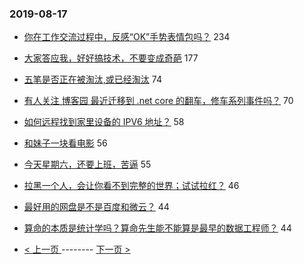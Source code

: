 ### 2019-08-17 
- [你在工作交流过程中，反感“OK”手势表情包吗？](https://www.v2ex.com/t/592599) 234
- [大家答应我，好好搞技术，不要变成奇葩](https://www.v2ex.com/t/592632) 177
- [五笔是否正在被淘汰,或已经淘汰](https://www.v2ex.com/t/592657) 74
- [有人关注 博客园 最近迁移到 .net core 的翻车，修车系列事件吗？](https://www.v2ex.com/t/592681) 70
- [如何远程找到家里设备的 IPV6 地址？](https://www.v2ex.com/t/592571) 58
- [和妹子一块看电影](https://www.v2ex.com/t/592719) 56
- [今天星期六，还要上班，苦逼](https://www.v2ex.com/t/592626) 55
- [拉黑一个人，会让你看不到完整的世界；试试拉红？](https://www.v2ex.com/t/592670) 46
- [最好用的网盘是不是百度和微云？](https://www.v2ex.com/t/592698) 44
- [算命的本质是统计学吗？算命先生能不能算是最早的数据工程师？](https://www.v2ex.com/t/592568) 44 

- [ < 上一页 ](https://github.com/able8/v2ex-hot-record/blob/master/2019-08-16.md) -------- [ 下一页 > ](https://github.com/able8/v2ex-hot-record/blob/master/2019-08-18.md)